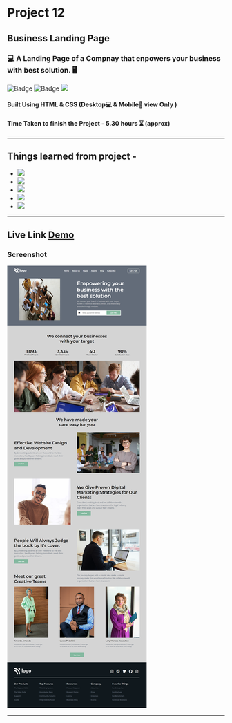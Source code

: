 # Project 12

## Business Landing Page

### 💻 A Landing Page of a Compnay that enpowers your business with best solution. 🖥️

![Badge](https://img.shields.io/badge/Manas--Ranjan--Murmu-Project--12-blue) ![Badge](https://img.shields.io/badge/LCO-Full%20Stack%20Javascript%20Bootcamp-orange) ![](https://img.shields.io/badge/HTML-CSS-green)

#### Built Using HTML & CSS (Desktop💻 & Mobile📱 view Only )

#### Time Taken to finish the Project - 5.30 hours ⌛ (approx)

---

## Things learned from project -

- ![](https://img.shields.io/badge/CSS-Positioning-yellow)
- ![](https://img.shields.io/badge/CSS-Flexbox-red)
- ![](https://img.shields.io/badge/CSS-Grids-blue)
- ![](https://img.shields.io/badge/CSS-Selectors-orange)
- ![](https://img.shields.io/badge/CSS-Pseudo--Elements-green)

---

## Live Link [Demo](https://manas-ranjan-murmu-project12.netlify.app/)

### Screenshot

![screeshot](./screenshot.png)

---

